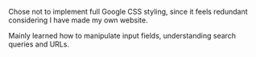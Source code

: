 Chose not to implement full Google CSS styling, since it feels redundant considering I have made my own website.

Mainly learned how to manipulate input fields, understanding search queries and URLs.
